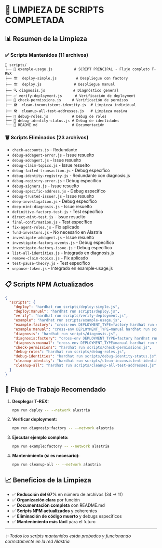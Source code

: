 # 🧹 LIMPIEZA DE SCRIPTS COMPLETADA

## 📊 Resumen de la Limpieza

### ✅ **Scripts Mantenidos (11 archivos)**
```
📁 scripts/
├── 🚀 example-usage.js          # SCRIPT PRINCIPAL - Flujo completo T-REX
├── 🏗️  deploy-simple.js         # Despliegue con factory
├── 🏗️  deploy.js               # Despliegue manual
├── 🔍 diagnosis.js             # Diagnóstico general
├── ✅ verify-deployment.js      # Verificación de deployment
├── 🔐 check-permissions.js     # Verificación de permisos
├── 🛠️  clean-inconsistent-identity.js  # Limpieza individual
├── 🛠️  cleanup-all-test-addresses.js   # Limpieza masiva
├── 🐛 debug-roles.js           # Debug de roles
├── 🐛 debug-identity-status.js # Debug de identidades
└── 📖 README.md                # Documentación
```

### 🗑️ **Scripts Eliminados (23 archivos)**
- `check-accounts.js` - Redundante
- `debug-addagent-error.js` - Issue resuelto
- `debug-addagent.js` - Issue resuelto
- `debug-claim-topics.js` - Issue resuelto
- `debug-failed-transaction.js` - Debug específico
- `debug-identity-registry.js` - Redundante con diagnosis.js
- `debug-registry-error.js` - Debug específico
- `debug-signers.js` - Issue resuelto
- `debug-specific-address.js` - Debug específico
- `debug-trusted-issuer.js` - Issue resuelto
- `deep-investigation.js` - Debug específico
- `deep-mint-diagnosis.js` - Issue resuelto
- `definitive-factory-test.js` - Test específico
- `direct-mint-test.js` - Issue resuelto
- `final-confirmation.js` - Test específico
- `fix-agent-roles.js` - Fix aplicado
- `fund-investors.js` - No necesario en Alastria
- `investigate-addagent.js` - Issue resuelto
- `investigate-factory-events.js` - Debug específico
- `investigate-factory-issue.js` - Debug específico
- `list-all-identities.js` - Integrado en diagnosis.js
- `remove-claim-topics.js` - Fix aplicado
- `test-pause-theory.js` - Test específico
- `unpause-token.js` - Integrado en example-usage.js

## 📋 **Scripts NPM Actualizados**

```json
{
  "scripts": {
    "deploy": "hardhat run scripts/deploy-simple.js",
    "deploy:manual": "hardhat run scripts/deploy.js",
    "verify": "hardhat run scripts/verify-deployment.js",
    "example": "hardhat run scripts/example-usage.js",
    "example:factory": "cross-env DEPLOYMENT_TYPE=factory hardhat run scripts/example-usage.js",
    "example:manual": "cross-env DEPLOYMENT_TYPE=manual hardhat run scripts/example-usage.js",
    "diagnosis": "hardhat run scripts/diagnosis.js",
    "diagnosis:factory": "cross-env DEPLOYMENT_TYPE=factory hardhat run scripts/diagnosis.js",
    "diagnosis:manual": "cross-env DEPLOYMENT_TYPE=manual hardhat run scripts/diagnosis.js",
    "check-permissions": "hardhat run scripts/check-permissions.js",
    "debug-roles": "hardhat run scripts/debug-roles.js",
    "debug-identities": "hardhat run scripts/debug-identity-status.js",
    "cleanup-identity": "hardhat run scripts/clean-inconsistent-identity.js",
    "cleanup-all": "hardhat run scripts/cleanup-all-test-addresses.js"
  }
}
```

## 🎯 **Flujo de Trabajo Recomendado**

1. **Desplegar T-REX:**
   ```bash
   npm run deploy -- --network alastria
   ```

2. **Verificar deployment:**
   ```bash
   npm run diagnosis:factory -- --network alastria
   ```

3. **Ejecutar ejemplo completo:**
   ```bash
   npm run example:factory -- --network alastria
   ```

4. **Mantenimiento (si es necesario):**
   ```bash
   npm run cleanup-all -- --network alastria
   ```

## 📈 **Beneficios de la Limpieza**

- ✅ **Reducción del 67%** en número de archivos (34 → 11)
- ✅ **Organización clara** por función
- ✅ **Documentación completa** con README.md
- ✅ **Scripts NPM actualizados** y coherentes
- ✅ **Eliminación de código muerto** y debugs específicos
- ✅ **Mantenimiento más fácil** para el futuro

---

*✨ Todos los scripts mantenidos están probados y funcionando correctamente en la red Alastria*
